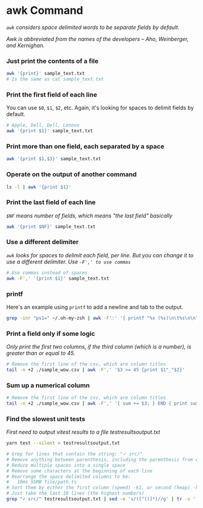 # awk Command

_`awk` considers space delimited words to be separate fields by default._

_Awk is abbreviated from the names of the developers – Aho, Weinberger, and Kernighan._

### Just print the contents of a file

```bash
awk '{print}' sample_text.txt
# Is the same as cat sample_text.txt
```

### Print the first field of each line

You can use `$0`, `$1`, `$2`, etc. Again, it's looking for spaces to delimit fields by default.

```bash
# Apple, Dell, Dell, Lenovo
awk '{print $1}' sample_text.txt
```

### Print more than one field, each separated by a space

```bash
awk '{print $1,$3}' sample_text.txt
```

### Operate on the output of another command

```bash
ls -l | awk '{print $1}'
```

### Print the last field of each line

_`$NF` means number of fields, which means "the last field" basically_

```bash
awk '{print $NF}' sample_text.txt
```

### Use a different delimiter

_`awk` looks for spaces to delimit each field, per line. But you can change it to use a different delimiter. Use `-F',' to use commas`_

```bash
# Use commas instead of spaces
awk -F',' '{print $1}' sample_text.txt
```

### printf

Here's an example using `printf` to add a newline and tab to the output.

```bash
grep -inr "ps1=" ~/.oh-my-zsh | awk -F':' '{ printf "%s (%s)\n\t%s\n\n", $1, $2, $3 }'
```

### Print a field only if some logic

_Only print the first two columns, if the third column (which is a number), is greater than or equal to 45._

```bash
# Remove the first line of the csv, which are column titles
tail -n +2 ./sample_wow.csv | awk -F',' '$3 >= 45 {print $1"_"$2}'
```

### Sum up a numerical column

```bash
# Remove the first line of the csv, which are column titles
tail -n +2 ./sample_wow.csv | awk -F',' '{ sum += $3; } END { print sum; }'
```

### Find the slowest unit tests

_First need to output vitest results to a file testresultsoutput.txt_

```bash
yarn test --silent > testresultsoutput.txt
```

```bash
# Grep for lines that contain the string: "✓ src/"
# Remove anything between parenthesis, including the parenthesis from each line
# Reduce multiple spaces into a single space
# Remove some characters at the beginning of each line
# Rearrange the space delimited columns to be:
#   10ms 55MB file/path.ts
# Sort them by either the first column (speed) -k1, or second (heap) -k2 numerically -V.
# Just take the last 10 lines (the highest numbers)
grep "✓ src/" testresultsoutput.txt | sed -e 's/([^()]*)//g' | tr -s ' ' | cut -c 4- | awk '{ printf "%s %s%s %s\n", $2, $3, $4, $1 }' | sort -V -k 2 | tail -10
```
